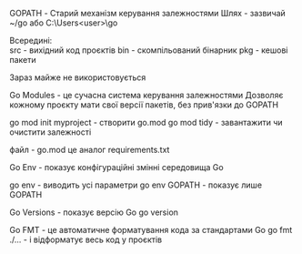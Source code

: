 GOPATH - Старий механізм керування залежностями
Шлях - зазвичай ~/go або C:\Users\<user>\go

Всередині:  
    src - вихідний код проєктів
    bin - скомпільований бінарник
    pkg - кешові пакети

Зараз майже не використовується

Go Modules - це сучасна система керування залежностями
Дозволяє кожному проєкту мати свої версії пакетів, без прив'язки до GOPATH

go mod init myproject - створити go.mod
go mod tidy - завантажити чи очистити залежності

файл - go.mod це аналог requirements.txt

Go Env - показує конфігураційні змінні середовища Go

go env - виводить усі параметри
go env GOPATH - показує лише GOPATH

Go Versions - показує версію Go
go version 

Go FMT - це автоматичне форматування кода за стандартами Go
go fmt ./... - і відформатує весь код у проєктів